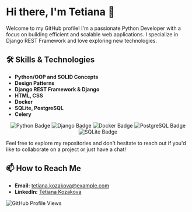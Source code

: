 
# Hi there, I'm Tetiana 👋

Welcome to my GitHub profile! I'm a passionate Python Developer with a focus on building efficient and scalable web applications. I specialize in Django REST Framework and love exploring new technologies.


## 🛠️ Skills & Technologies
- **Python/OOP and SOLID Concepts**
- **Design Patterns**
- **Django REST Framework & Django**
- **HTML, CSS**
- **Docker**
- **SQLite, PostgreSQL**
- **Celery**

<p align="center">
  <img src="https://img.shields.io/badge/Python-3776AB?style=for-the-badge&logo=python&logoColor=white" alt="Python Badge" />
  <img src="https://img.shields.io/badge/Django-092D44?style=for-the-badge&logo=django&logoColor=white" alt="Django Badge" />
  <img src="https://img.shields.io/badge/Docker-2496ED?style=for-the-badge&logo=docker&logoColor=white" alt="Docker Badge" />
  <img src="https://img.shields.io/badge/PostgreSQL-4169E1?style=for-the-badge&logo=postgresql&logoColor=white" alt="PostgreSQL Badge" />
  <img src="https://img.shields.io/badge/SQLite-003B57?style=for-the-badge&logo=sqlite&logoColor=white" alt="SQLite Badge" />
</p>


Feel free to explore my repositories and don't hesitate to reach out if you'd like to collaborate on a project or just have a chat!

## 📫 How to Reach Me

- **Email:** tetiana.kozakova@example.com
- **LinkedIn:** [Tetiana Kozakova](https://www.linkedin.com/in/tetianakozakova)

![GitHub Profile Views](https://komarev.com/ghpvc/?username=tetiana-kozakova&color=blue)
<!--
**kleotan901/kleotan901** is a ✨ _special_ ✨ repository because its `README.md` (this file) appears on your GitHub profile.

Here are some ideas to get you started:

- 🔭 I’m currently working on ...
- 🌱 I’m currently learning ...
- 👯 I’m looking to collaborate on ...
- 🤔 I’m looking for help with ...
- 💬 Ask me about ...
- 📫 How to reach me: ...
- 😄 Pronouns: ...
- ⚡ Fun fact: ...
-->
